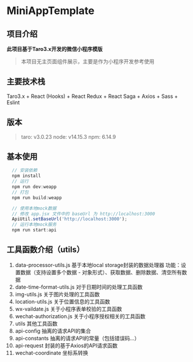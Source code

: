 # MiniAppTemplate

## 项目介绍
  **此项目基于Taro3.x开发的微信小程序模版**

> 本项目无主页面组件展示，主要是作为小程序开发参考使用

## 主要技术栈
  Taro3.x + React (Hooks) + React Redux + React Saga + Axios + Sass + Eslint

## 版本
  > taro: v3.0.23
  > node: v14.15.3
  > npm: 6.14.9

## 基本使用
````js
  // 安装依赖
  npm install
  // 运行
  npm run dev:weapp
  // 打包
  npm run build:weapp

  // 使用本地mock数据
  // 修改 app.jsx 文件中的 baseUrl 为 http://localhost:3000
  ApiUtil.setBaseUrl('http://localhost:3000');
  // 运行本地mock服务
  npm run start:api
````

## 工具函数介绍（utils）
1. data-processor-utils.js
  基于本地local storage封装的数据处理器
  功能：设置数据（支持设置多个数据 - 对象形式）、获取数据、删除数据、清空所有数据
2. date-time-format-utils.js
  对于日期时间的处理工具函数
3. img-utils.js
  关于图片处理的工具函数
4. location-utils.js
  关于位置信息的工具函数
5. wx-vaildate.js
  关于小程序表单校验的工具函数
6. wechat-authorization.js
  关于小程序授权相关的工具函数
7. utils
  其他工具函数
8. api-config
  抽离的请求API的集合
9. api-constants
  抽离的请求API的常量（包括错误码...）
10. api-request
  封装的基于Axios的API请求函数
11. wechat-coordinate
  坐标系转换
